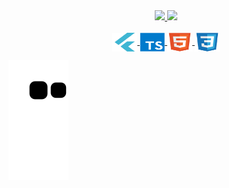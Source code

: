 
<div align="center">
  <a href="https://github.com/flapoitia">
  <img height="180em" src="https://github-readme-stats.vercel.app/api?username=flapoitia&show_icons=true&theme=dracula&include_all_commits=true&count_private=true"/>
  <img height="180em" src="https://github-readme-stats.vercel.app/api/top-langs/?username=flapoitia&layout=compact&langs_count=7&theme=dracula"/>
    <div style="display: inline_block "><br>
  <img align="center" alt="fl" height="30" width="40" src="https://raw.githubusercontent.com/devicons/devicon/2ae2a900d2f041da66e950e4d48052658d850630/icons/flutter/flutter-plain.svg">
  
  <img align="center" alt="fl-Ts" height="30" width="40" src="https://raw.githubusercontent.com/devicons/devicon/master/icons/typescript/typescript-plain.svg">
  <img align="center" alt="fl-HTML" height="30" width="40" src="https://raw.githubusercontent.com/devicons/devicon/master/icons/html5/html5-original.svg">
  <img align="center" alt="fl-CSS" height="30" width="40" src="https://raw.githubusercontent.com/devicons/devicon/master/icons/css3/css3-original.svg">
  </div>
</div>
    
 ![Snake animation](https://github.com/flapoitia/flapoitia/blob/output/github-contribution-grid-snake.svg)
